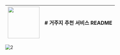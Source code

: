 <img src="https://github.com/user-attachments/assets/f521acdb-4507-4aee-8abd-ac88f80318bb" width="100" height="100"/> | # 거주지 추천 서비스 README |
--- | --- |

![2](https://github.com/user-attachments/assets/84dc3382-ae6f-4856-a8f0-2a21242319d3)
